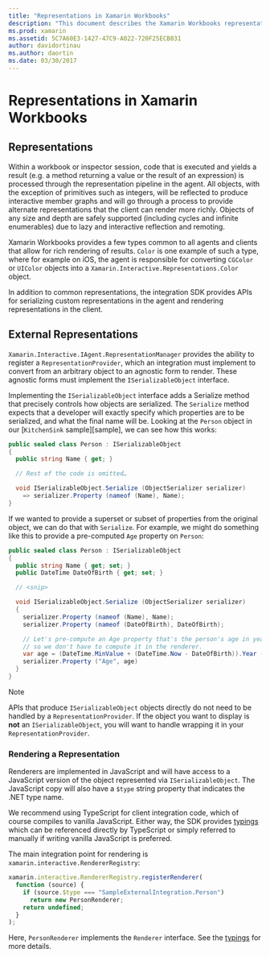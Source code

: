 ```yaml
---
title: "Representations in Xamarin Workbooks"
description: "This document describes the Xamarin Workbooks representation pipeline, which enables the rendering of rich results for any code that returns a value."
ms.prod: xamarin
ms.assetid: 5C7A60E3-1427-47C9-A022-720F25ECB031
author: davidortinau
ms.author: daortin
ms.date: 03/30/2017
---
```


# Representations in Xamarin Workbooks

## Representations

Within a workbook or inspector session, code that is executed and yields a
result (e.g. a method returning a value or the result of an expression) is
processed through the representation pipeline in the agent. All objects, with
the exception of primitives such as integers, will be reflected to produce
interactive member graphs and will go through a process to provide alternate
representations that the client can render more richly. Objects of any size and
depth are safely supported (including cycles and infinite enumerables) due to
lazy and interactive reflection and remoting.

Xamarin Workbooks provides a few types common to all agents and clients that
allow for rich rendering of results. `Color` is one example of such a type,
where for example on iOS, the agent is responsible for converting `CGColor` or
`UIColor` objects into a `Xamarin.Interactive.Representations.Color` object.

In addition to common representations, the integration SDK provides APIs for
serializing custom representations in the agent and rendering representations
in the client.

## External Representations

`Xamarin.Interactive.IAgent.RepresentationManager` provides the ability to
register a `RepresentationProvider`, which an integration must implement to
convert from an arbitrary object to an agnostic form to render. These agnostic
forms must implement the `ISerializableObject` interface.

Implementing the `ISerializableObject` interface adds a Serialize method
that precisely controls how objects are serialized. The `Serialize`
method expects that a developer will exactly specify which properties
are to be serialized, and what the final name will be. Looking at the
`Person` object in our [`KitchenSink` sample][sample], we can see how
this works:

```csharp
public sealed class Person : ISerializableObject
{
  public string Name { get; }

  // Rest of the code is omitted…

  void ISerializableObject.Serialize (ObjectSerializer serializer)
    => serializer.Property (nameof (Name), Name);
}
```

If we wanted to provide a superset or subset of properties from the
original object, we can do that with `Serialize`. For example, we might
do something like this to provide a pre-computed `Age` property on `Person`:

```csharp
public sealed class Person : ISerializableObject
{
  public string Name { get; set; }
  public DateTime DateOfBirth { get; set; }

  // <snip>

  void ISerializableObject.Serialize (ObjectSerializer serializer)
  {
    serializer.Property (nameof (Name), Name);
    serializer.Property (nameof (DateOfBirth), DateOfBirth);

    // Let's pre-compute an Age property that's the person's age in years,
    // so we don't have to compute it in the renderer.
    var age = (DateTime.MinValue + (DateTime.Now - DateOfBirth)).Year - 1;
    serializer.Property ("Age", age)
  }
}
```

> [!NOTE]
> APIs that produce `ISerializableObject` objects directly do
> not need to be handled by a `RepresentationProvider`. If the object you
> want to display is **not** an `ISerializableObject`, you will want to
> handle wrapping it in your `RepresentationProvider`.

### Rendering a Representation

Renderers are implemented in JavaScript and will have access to a JavaScript
version of the object represented via `ISerializableObject`. The JavaScript
copy will also have a `$type` string property that indicates the .NET type
name.

We recommend using TypeScript for client integration code, which of course
compiles to vanilla JavaScript. Either way, the SDK provides [typings][typings]
which can be referenced directly by TypeScript or simply referred to manually
if writing vanilla JavaScript is preferred.

The main integration point for rendering is
`xamarin.interactive.RendererRegistry`:

```js
xamarin.interactive.RendererRegistry.registerRenderer(
  function (source) {
    if (source.$type === "SampleExternalIntegration.Person")
      return new PersonRenderer;
    return undefined;
  }
);
```

Here, `PersonRenderer` implements the `Renderer` interface. See the [typings][typings] for more details.

[typings]: https://github.com/xamarin/Workbooks/blob/master/SDK/typings/xamarin-interactive.d.ts
